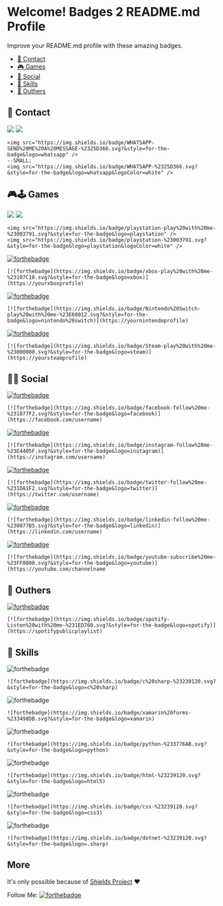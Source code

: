 # Welcome! Badges 2 README.md Profile 

Improve your README.md profile with these amazing badges.

- [📱 Contact](https://github.com/alexandresanlim/Badges2ReadMeProfile#-contact)
- [🎮 Games](https://github.com/alexandresanlim/Badges2ReadMeProfile#--games)
- [👨 Social](https://github.com/alexandresanlim/Badges2ReadMeProfile#--social)
- [🚀 Skills](https://github.com/alexandresanlim/Badges2ReadMeProfile#--skills)
- [🐸 Outhers](https://github.com/alexandresanlim/Badges2ReadMeProfile#-outhers)


## 📱 Contact

<img src="https://img.shields.io/badge/WHATSAPP-SEND%20ME%20A%20MESSAGE-%2325D366.svg?&style=for-the-badge&logo=whatsapp" /> <img src="https://img.shields.io/badge/WHATSAPP-%2325D366.svg?&style=for-the-badge&logo=whatsapp&logoColor=white" />

```
<img src="https://img.shields.io/badge/WHATSAPP-SEND%20ME%20A%20MESSAGE-%2325D366.svg?&style=for-the-badge&logo=whatsapp" />
--SMALL:
<img src="https://img.shields.io/badge/WHATSAPP-%2325D366.svg?&style=for-the-badge&logo=whatsapp&logoColor=white" />
```
## 🎮🕹 Games

<img src="https://img.shields.io/badge/playstation-play%20with%20me-%23003791.svg?&style=for-the-badge&logo=playstation" /> 
<img src="https://img.shields.io/badge/playstation-%23003791.svg?&style=for-the-badge&logo=playstation&logoColor=white" />

```
<img src="https://img.shields.io/badge/playstation-play%20with%20me-%23003791.svg?&style=for-the-badge&logo=playstation" /> 
<img src="https://img.shields.io/badge/playstation-%23003791.svg?&style=for-the-badge&logo=playstation&logoColor=white" />
```

[![forthebadge](https://img.shields.io/badge/xbox-play%20with%20me-%23107C10.svg?&style=for-the-badge&logo=xbox)](https://yourxboxprofile)
```
[![forthebadge](https://img.shields.io/badge/xbox-play%20with%20me-%23107C10.svg?&style=for-the-badge&logo=xbox)](https://yourxboxprofile)
```
[![forthebadge](https://img.shields.io/badge/Nintendo%20Switch-play%20with%20me-%23E60012.svg?&style=for-the-badge&logo=nintendo%20switch)](https://yournintendoprofile)
```
[![forthebadge](https://img.shields.io/badge/Nintendo%20Switch-play%20with%20me-%23E60012.svg?&style=for-the-badge&logo=nintendo%20switch)](https://yournintendoprofile)
```
[![forthebadge](https://img.shields.io/badge/Steam-play%20with%20me-%23000000.svg?&style=for-the-badge&logo=steam)](https://yoursteamprofile)
```
[![forthebadge](https://img.shields.io/badge/Steam-play%20with%20me-%23000000.svg?&style=for-the-badge&logo=steam)](https://yoursteamprofile)
```

## 👨👩 Social
[![forthebadge](https://img.shields.io/badge/facebook-follow%20me-%231877F2.svg?&style=for-the-badge&logo=facebook)](https://facebook.com/username)
```
[![forthebadge](https://img.shields.io/badge/facebook-follow%20me-%231877F2.svg?&style=for-the-badge&logo=facebook)](https://facebook.com/username)
```
[![forthebadge](https://img.shields.io/badge/instagram-follow%20me-%23E4405F.svg?&style=for-the-badge&logo=instagram)](https://instagram.com/username)
```
[![forthebadge](https://img.shields.io/badge/instagram-follow%20me-%23E4405F.svg?&style=for-the-badge&logo=instagram)](https://instagram.com/username)
```
[![forthebadge](https://img.shields.io/badge/twitter-follow%20me-%231DA1F2.svg?&style=for-the-badge&logo=twitter)](https://twitter.com/username)
```
[![forthebadge](https://img.shields.io/badge/twitter-follow%20me-%231DA1F2.svg?&style=for-the-badge&logo=twitter)](https://twitter.com/username)
```
[![forthebadge](https://img.shields.io/badge/linkedin-follow%20me-%230077B5.svg?&style=for-the-badge&logo=linkedin)](https://linkedin.com/username)
```
[![forthebadge](https://img.shields.io/badge/linkedin-follow%20me-%230077B5.svg?&style=for-the-badge&logo=linkedin)](https://linkedin.com/username)
```
[![forthebadge](https://img.shields.io/badge/youtube-subscribe%20me-%23FF0000.svg?&style=for-the-badge&logo=youtube)](https://youtube.com/channelname)
```
[![forthebadge](https://img.shields.io/badge/youtube-subscribe%20me-%23FF0000.svg?&style=for-the-badge&logo=youtube)](https://youtube.com/channelname
```

## 🐸 Outhers
[![forthebadge](https://img.shields.io/badge/spotify-Listen%20with%20me-%231ED760.svg?&style=for-the-badge&logo=spotify)](https://spotifypublicplaylist)
```
[![forthebadge](https://img.shields.io/badge/spotify-Listen%20with%20me-%231ED760.svg?&style=for-the-badge&logo=spotify)](https://spotifypublicplaylist)
```

## 🚀 Skills
![forthebadge](https://img.shields.io/badge/c%20sharp-%23239120.svg?&style=for-the-badge&logo=c%20sharp)
```
![forthebadge](https://img.shields.io/badge/c%20sharp-%23239120.svg?&style=for-the-badge&logo=c%20sharp)
```
![forthebadge](https://img.shields.io/badge/xamarin%20forms-%233498DB.svg?&style=for-the-badge&logo=xamarin)
```
![forthebadge](https://img.shields.io/badge/xamarin%20forms-%233498DB.svg?&style=for-the-badge&logo=xamarin)
```
![forthebadge](https://img.shields.io/badge/python-%233776AB.svg?&style=for-the-badge&logo=python)
```
![forthebadge](https://img.shields.io/badge/python-%233776AB.svg?&style=for-the-badge&logo=python)
```
![forthebadge](https://img.shields.io/badge/html-%23239120.svg?&style=for-the-badge&logo=html5)
```
![forthebadge](https://img.shields.io/badge/html-%23239120.svg?&style=for-the-badge&logo=html5)
```
![forthebadge](https://img.shields.io/badge/css-%23239120.svg?&style=for-the-badge&logo=css3)
```
![forthebadge](https://img.shields.io/badge/css-%23239120.svg?&style=for-the-badge&logo=css3)
```
![forthebadge](https://img.shields.io/badge/dotnet-%23239120.svg?&style=for-the-badge&logo=.sharp)
```
![forthebadge](https://img.shields.io/badge/dotnet-%23239120.svg?&style=for-the-badge&logo=.sharp)
```


## More

It's only possible because of [Shields Project](https://github.com/badges/shields) ❤

Follow Me:
[![forthebadge](https://img.shields.io/github/followers/alexandresanlim?label=GitHub&style=social)](https://github.com/alexandresanlim)

